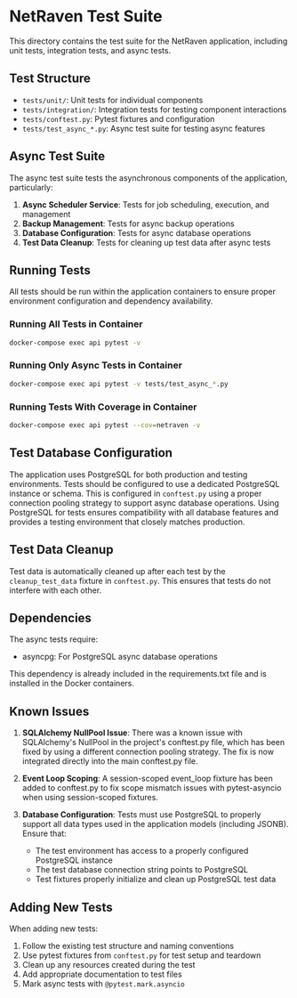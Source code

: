# NetRaven Test Suite

This directory contains the test suite for the NetRaven application, including unit tests, integration tests, and async tests.

## Test Structure

- `tests/unit/`: Unit tests for individual components
- `tests/integration/`: Integration tests for testing component interactions
- `tests/conftest.py`: Pytest fixtures and configuration
- `tests/test_async_*.py`: Async test suite for testing async features

## Async Test Suite

The async test suite tests the asynchronous components of the application, particularly:

1. **Async Scheduler Service**: Tests for job scheduling, execution, and management
2. **Backup Management**: Tests for async backup operations
3. **Database Configuration**: Tests for async database operations
4. **Test Data Cleanup**: Tests for cleaning up test data after async tests

## Running Tests

All tests should be run within the application containers to ensure proper environment configuration and dependency availability.

### Running All Tests in Container

```bash
docker-compose exec api pytest -v
```

### Running Only Async Tests in Container

```bash
docker-compose exec api pytest -v tests/test_async_*.py
```

### Running Tests With Coverage in Container

```bash
docker-compose exec api pytest --cov=netraven -v
```

## Test Database Configuration

The application uses PostgreSQL for both production and testing environments. Tests should be configured to use a dedicated PostgreSQL instance or schema. This is configured in `conftest.py` using a proper connection pooling strategy to support async database operations. Using PostgreSQL for tests ensures compatibility with all database features and provides a testing environment that closely matches production.

## Test Data Cleanup

Test data is automatically cleaned up after each test by the `cleanup_test_data` fixture in `conftest.py`. This ensures that tests do not interfere with each other.

## Dependencies

The async tests require:
- asyncpg: For PostgreSQL async database operations

This dependency is already included in the requirements.txt file and is installed in the Docker containers.

## Known Issues

1. **SQLAlchemy NullPool Issue**: There was a known issue with SQLAlchemy's NullPool in the project's conftest.py file, which has been fixed by using a different connection pooling strategy. The fix is now integrated directly into the main conftest.py file.

2. **Event Loop Scoping**: A session-scoped event_loop fixture has been added to conftest.py to fix scope mismatch issues with pytest-asyncio when using session-scoped fixtures.

3. **Database Configuration**: Tests must use PostgreSQL to properly support all data types used in the application models (including JSONB). Ensure that:
   - The test environment has access to a properly configured PostgreSQL instance
   - The test database connection string points to PostgreSQL
   - Test fixtures properly initialize and clean up PostgreSQL test data

## Adding New Tests

When adding new tests:

1. Follow the existing test structure and naming conventions
2. Use pytest fixtures from `conftest.py` for test setup and teardown
3. Clean up any resources created during the test
4. Add appropriate documentation to test files
5. Mark async tests with `@pytest.mark.asyncio` 